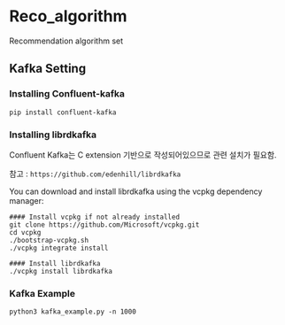 # Reco_algorithm

Recommendation algorithm set


## Kafka Setting 

### Installing Confluent-kafka 
```
pip install confluent-kafka
```

### Installing librdkafka

Confluent Kafka는 C extension 기반으로 작성되어있으므로 관련 설치가 필요함.

참고 : `https://github.com/edenhill/librdkafka`

You can download and install librdkafka using the vcpkg dependency manager:

```
#### Install vcpkg if not already installed
git clone https://github.com/Microsoft/vcpkg.git
cd vcpkg
./bootstrap-vcpkg.sh
./vcpkg integrate install

#### Install librdkafka
./vcpkg install librdkafka
```

### Kafka Example

```
python3 kafka_example.py -n 1000
```